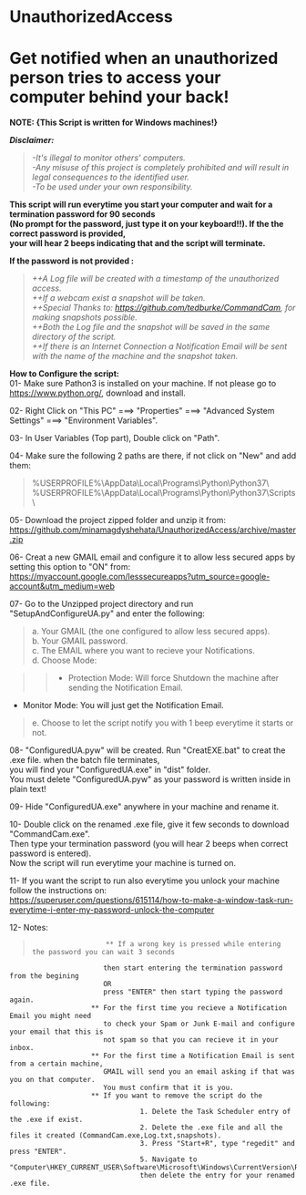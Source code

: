 # **UnauthorizedAccess**
# Get notified when an unauthorized person tries to access your computer behind your back!

**NOTE: {This Script is written for Windows machines!}**


***Disclaimer:***  
>*-It's illegal to monitor others' computers.*  
>*-Any misuse of this project is completely prohibited and will result in legal consequences to the identified user.*  
>*-To be used under your own responsibility.*  

**This script will run everytime you start your computer and wait for a termination password for 90 seconds  
(No prompt for the password, just type it on your keyboard!!). If the the correct password is provided,  
your will hear 2 beeps indicating that and the script will terminate.**  

**If the password is not provided :**  
>  *++A Log file will be created with a timestamp of the unauthorized access.*  
>  *++If a webcam exist a snapshot will be taken.*  
>  *++Special Thanks to: https://github.com/tedburke/CommandCam, for making snapshots possible.*  
>  *++Both the Log file and the snapshot will be saved in the same directory of the script.*  
>  *++If there is an Internet Connection a Notification Email will be sent with the name of the machine and the snapshot taken.*      

**How to Configure the script:**  
01- Make sure Pathon3 is installed on your machine. If not please go to https://www.python.org/, download and install.  

02- Right Click on "This PC" ===> "Properties" ===> "Advanced System Settings" ===> "Environment Variables".  

03- In User Variables (Top part), Double click on "Path".  

04- Make sure the following 2 paths are there, if not click on "New" and add them:  

>%USERPROFILE%\AppData\Local\Programs\Python\Python37\  
%USERPROFILE%\AppData\Local\Programs\Python\Python37\Scripts\  

05- Download the project zipped folder and unzip it from:  
https://github.com/minamagdyshehata/UnauthorizedAccess/archive/master.zip  

06- Creat a new GMAIL email and configure it to allow less secured apps by setting this option to "ON" from:  
https://myaccount.google.com/lesssecureapps?utm_source=google-account&utm_medium=web  

07- Go to the Unzipped project directory and run "SetupAndConfigureUA.py" and enter the following:  
>a. Your GMAIL (the one configured to allow less secured apps).  
b. Your GMAIL password.  
c. The EMAIL where you want to recieve your Notifications.  
d. Choose Mode:  

>>+ Protection Mode: Will force Shutdown the machine after sending the Notification Email.  
+ Monitor Mode: You will just get the Notification Email.  

>e. Choose to let the script notify you with 1 beep everytime it starts or not.  

08- "ConfiguredUA.pyw" will be created. Run "CreatEXE.bat" to creat the .exe file. when the batch file terminates,  
you will find your "ConfiguredUA.exe" in "dist" folder.  
You must delete "ConfiguredUA.pyw" as your password is written inside in plain text!  

09- Hide "ConfiguredUA.exe" anywhere in your machine and rename it.  

10- Double click on the renamed .exe file, give it few seconds to download "CommandCam.exe".  
Then type your termination password (you will hear 2 beeps when correct password is entered).  
Now the script will run everytime your machine is turned on.  

11- If you want the script to run also everytime you unlock your machine follow the instructions on:  
https://superuser.com/questions/615114/how-to-make-a-window-task-run-everytime-i-enter-my-password-unlock-the-computer  

12- Notes:  
>						** If a wrong key is pressed while entering the password you can wait 3 seconds  
						   then start entering the termination password from the begining  
						   OR  
						   press "ENTER" then start typing the password again.  
						** For the first time you recieve a Notification Email you might need  
						   to check your Spam or Junk E-mail and configure your email that this is  
						   not spam so that you can recieve it in your inbox.  
						** For the first time a Notification Email is sent from a certain machine,  
						   GMAIL will send you an email asking if that was you on that computer.  
						   You must confirm that it is you.  
						** If you want to remove the script do the following:  
									1. Delete the Task Scheduler entry of the .exe if exist.  
									2. Delete the .exe file and all the files it created (CommandCam.exe,Log.txt,snapshots).  
									3. Press "Start+R", type "regedit" and press "ENTER".  
									5. Navigate to "Computer\HKEY_CURRENT_USER\Software\Microsoft\Windows\CurrentVersion\Run",  
									then delete the entry for your renamed .exe file.  
                               
